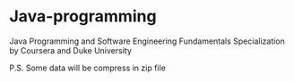 # Java-programming
Java Programming and Software Engineering Fundamentals Specialization by Coursera and Duke University

P.S. Some data will be compress in zip file
